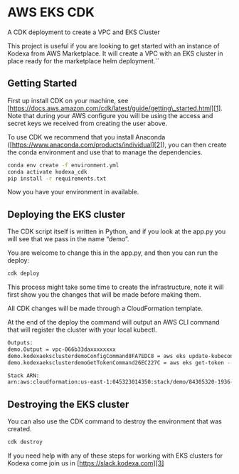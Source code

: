 # AWS EKS CDK

A CDK deployment to create a VPC and EKS Cluster

This project is useful if you are looking to get started with an instance of Kodexa from AWS Marketplace. It will create a VPC with an EKS cluster in place ready for the marketplace helm deployment.\`\`

## Getting Started

First up install CDK on your machine, see [https://docs.aws.amazon.com/cdk/latest/guide/getting\_started.html][1]. Note that during your AWS configure you will be using the access and secret keys we received from creating the user above.

To use CDK we recommend that you install Anaconda ([https://www.anaconda.com/products/individual][2]), you can then create the conda environment and use that to manage the dependencies.

```bash
conda env create -f environment.yml
conda activate kodexa_cdk
pip install -r requirements.txt

```

Now you have your environment in available.

## Deploying the EKS cluster

The CDK script itself is written in Python, and if you look at the app.py you will see that we pass in the name “demo”.

You are welcome to change this in the app.py, and then you can run the deploy:

```bash
cdk deploy
```

This process might take some time to create the infrastructure, note it will first show you the changes that will be made before making them.

All CDK changes will be made through a CloudFormation template.

At the end of the deploy the command will output an AWS CLI command that will register the cluster with your local kubectl.

```bash
Outputs:
demo.Output = vpc-066b33daxxxxxxxx
demo.kodexaeksclusterdemoConfigCommand8FA7EDC8 = aws eks update-kubeconfig --name kodexa-eks-cluster-demo --region us-east-1 --role-arn arn:aws:iam::045323014350:role/demo-kodexaeksadminroledemo56DDE46B-xxxxxxxx
demo.kodexaeksclusterdemoGetTokenCommand26EC227C = aws eks get-token --cluster-name kodexa-eks-cluster-demo --region us-east-1 --role-arn arn:aws:iam::045323014350:role/demo-kodexaeksadminroledemo56DDE46B-xxxxxxxxx

Stack ARN:
arn:aws:cloudformation:us-east-1:045323014350:stack/demo/84305320-1936-11eb-xxxx-xxxxxxxxx

```

## Destroying the EKS cluster

You can also use the CDK command to destroy the environment that was created.

```bash
cdk destroy
```

If you need help with any of these steps for working with EKS clusters for Kodexa come join us in [https://slack.kodexa.com][3]

[1]:	https://docs.aws.amazon.com/cdk/latest/guide/getting_started.html
[2]:	https://www.anaconda.com/products/individual
[3]:	https://slack.kodexa.com "Kodexa Slack"
